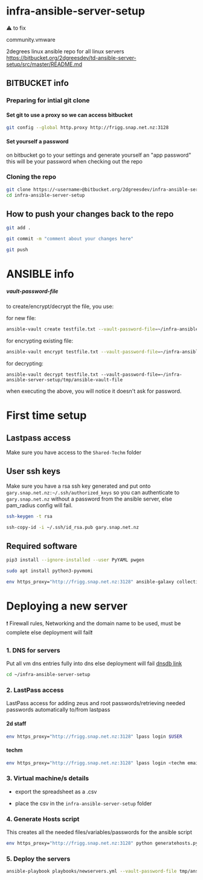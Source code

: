 # infra-ansible-server-setup


:warning: to fix


community.vmware



2degrees linux ansible repo
for all linux servers
https://bitbucket.org/2dgreesdev/td-ansible-server-setup/src/master/README.md 

## BITBUCKET info

### Preparing for intial git clone

#### Set git to use a proxy so we can access bitbucket
```bash
git config --global http.proxy http://frigg.snap.net.nz:3128
```

#### Set yourself a password
on bitbucket go to your settings and generate yourself an "app password" this will be your password when checking out the repo


### Cloning the repo

```bash
git clone https://<username>@bitbucket.org/2dgreesdev/infra-ansible-server-setup.git
cd infra-ansible-server-setup
```

## How to push your changes back to the repo

```bash
git add .
```
```bash
git commit -m "comment about your changes here"
```
```bash
git push
```

# ANSIBLE info

##### vault-password-file
to create/encrypt/decrypt the file, you use:

for new file:
```bash
ansible-vault create testfile.txt --vault-password-file=~/infra-ansible-server-setup/tmp/ansible-vault-file
```
for encrypting existing file:
```bash
ansible-vault encrypt testfile.txt --vault-password-file=~/infra-ansible-server-setup/tmp/ansible-vault-file
```
for decrypting:
```
ansible-vault decrypt testfile.txt --vault-password-file=~/infra-ansible-server-setup/tmp/ansible-vault-file
```
when executing the above, you will notice it doesn't ask for password.


# First time setup

## Lastpass access

Make sure you have access to the `Shared-Techm` folder

## User ssh keys

Make sure you have a rsa ssh key generated and put onto `gary.snap.net.nz:~/.ssh/authorized_keys` so you can authenticate to `gary.snap.net.nz` without a password from the ansible server, else pam_radius config will fail.
```bash
ssh-keygen -t rsa
```
```bash
ssh-copy-id -i ~/.ssh/id_rsa.pub gary.snap.net.nz
```

## Required software

```bash
pip3 install --ignore-installed --user PyYAML pwgen
```

```bash
sudo apt install python3-pyvmomi
```

```bash
env https_proxy="http://frigg.snap.net.nz:3128" ansible-galaxy collection install community.vmware
```

# Deploying a new server

:exclamation: Firewall rules, Networking and the domain name to be used, must be complete else deployment will fail:exclamation:

### 1. DNS for servers

Put all vm dns entries fully into dns else deployment will fail
[dnsdb link](https://dnsdb.snap.net.nz)

```bash
cd ~/infra-ansible-server-setup
```

### 2. LastPass access

LastPass access for adding zeus and root passwords/retrieving needed passwords automatically to/from lastpass

#### 2d staff

```bash
env https_proxy="http://frigg.snap.net.nz:3128" lpass login $USER
```

#### techm

```bash
env https_proxy="http://frigg.snap.net.nz:3128" lpass login <techm email>
```



### 3. Virtual machine/s details

* export the spreadsheet as a .csv

* place the csv in the `infra-ansible-server-setup` folder

### 4. Generate Hosts script

This creates all the needed files/variables/passwords for the ansible script

```bash
env https_proxy="http://frigg.snap.net.nz:3128" python generatehosts.py -c filename.csv
```


### 5. Deploy the servers
```bash
ansible-playbook playbooks/newservers.yml --vault-password-file tmp/ansible-vault-file -K
```

